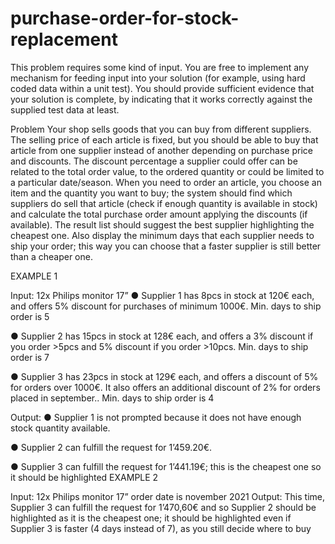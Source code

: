 # purchase-order-for-stock-replacement
This problem requires some kind of input. You are free to implement any mechanism for feeding
input into your solution (for example, using hard coded data within a unit test). You should
provide sufficient evidence that your solution is complete, by indicating that it works correctly
against the supplied test data at least.


Problem
Your shop sells goods that you can buy from different suppliers. The selling price of each article is
fixed, but you should be able to buy that article from one supplier instead of another depending on
purchase price and discounts.
The discount percentage a supplier could offer can be related to the total order value, to the
ordered quantity or could be limited to a particular date/season.
When you need to order an article, you choose an item and the quantity you want to buy; the
system should find which suppliers do sell that article (check if enough quantity is available in
stock) and calculate the total purchase order amount applying the discounts (if available). The
result list should suggest the best supplier highlighting the cheapest one.
Also display the minimum days that each supplier needs to ship your order; this way you can
choose that a faster supplier is still better than a cheaper one.



EXAMPLE 1

Input:
12x Philips monitor 17”
● Supplier 1 has 8pcs in stock at 120€ each, and offers 5% discount for purchases of
minimum 1000€. Min. days to ship order is 5

● Supplier 2 has 15pcs in stock at 128€ each, and offers a 3% discount if you order >5pcs and
5% discount if you order >10pcs. Min. days to ship order is 7

● Supplier 3 has 23pcs in stock at 129€ each, and offers a discount of 5% for orders over
1000€. It also offers an additional discount of 2% for orders placed in september.. Min. days
to ship order is 4

Output:
● Supplier 1 is not prompted because it does not have enough stock quantity available.

● Supplier 2 can fulfill the request for 1’459.20€.

● Supplier 3 can fulfill the request for 1’441.19€; this is the cheapest one so it should be
highlighted
EXAMPLE 2

Input:
12x Philips monitor 17”
order date is november 2021
Output:
This time, Supplier 3 can fulfill the request for 1’470,60€ and so Supplier 2 should be highlighted as
it is the cheapest one; it should be highlighted even if Supplier 3 is faster (4 days instead of 7), as
you still decide where to buy
